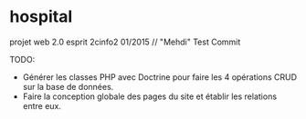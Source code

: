 # hospital
projet web 2.0 esprit 2cinfo2 01/2015
// "Mehdi" Test Commit


TODO:

* Générer les classes PHP avec Doctrine pour faire les 4 opérations CRUD sur la base de données.
* Faire la conception globale des pages du site et établir les relations entre eux.

